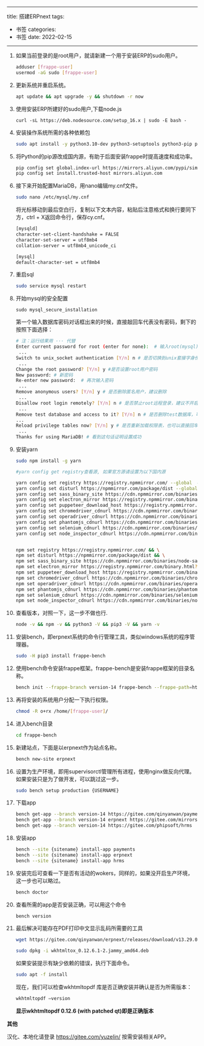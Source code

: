 
---
title: 搭建ERPnext
tags:
  - 书签 
categories:
  - 书签 
date: 2022-02-15
---

1. 如果当前登录的是root用户，就请新建一个用于安装ERP的sudo用户。

   ```bash
   adduser [frappe-user]
   usermod -aG sudo [frappe-user]
   ```

2. 更新系统并重启系统。

   ```bash
   apt update && apt upgrade -y && shutdown -r now
   ```

3. 使用安装ERP所建好的sudo用户,下载node.js

   ```
   curl -sL https://deb.nodesource.com/setup_16.x | sudo -E bash -
   ```

4. 安装操作系统所需的各种依赖包

   ```bash
   sudo apt install -y python3.10-dev python3-setuptools python3-pip python3-distutils python3.10-venv software-properties-common mariadb-server mariadb-client redis-server nodejs xvfb libfontconfig libmysqlclient-dev nginx git ansible
   ```

5. 将Python的pip源改成国内源，有助于后面安装frappe时提高速度和成功率。

   ```bash
   pip config set global.index-url https://mirrors.aliyun.com/pypi/simple/
   pip config set install.trusted-host mirrors.aliyun.com
   ```

6. 接下来开始配置MariaDB，用nano编辑my.cnf文件。

   ```bash
   sudo nano /etc/mysql/my.cnf
   ```

   将光标移动到最后空白行，复制以下文本内容，粘贴后注意格式和换行要同下方，ctrl + X返回命令行，保存cy.cnf。

   ```bash
   [mysqld]
   character-set-client-handshake = FALSE 
   character-set-server = utf8mb4 
   collation-server = utf8mb4_unicode_ci 
   
   [mysql]
   default-character-set = utf8mb4
   ```

7. 重启sql

   ```bash
   sudo service mysql restart
   ```

8. 开始mysql的安全配置

   ```
   sudo mysql_secure_installation
   ```

   第一个输入数据库密码对话框出来的时候，直接敲回车代表没有密码，剩下的按照下面选择：

   ```bash
   # 注：运行结果用 ··· 代替
   Enter current password for root (enter for none):  # 输入root(mysql)的密码，初次安装默认没有，直接回车 
    ... 
   Switch to unix_socket authentication [Y/n] n # 是否切换到unix套接字身份验证[Y/n]
    ... 
   Change the root password? [Y/n] y #是否设置root用户密码
   New password: # 新密码
   Re-enter new password:  # 再次输入密码
    ... 
   Remove anonymous users? [Y/n] y # 是否删除匿名用户，建议删除
    ... 
   Disallow root login remotely? [Y/n] n # 是否禁止root远程登录，建议不开启
    ... 
   Remove test database and access to it? [Y/n] n # 是否删除test数据库，可以保留
   ...
   Reload privilege tables now? [Y/n] y # 是否重新加载权限表，也可以直接回车
    ... 
   Thanks for using MariaDB! # 看到这句话证明设置成功
   ```

9. 安装yarn

   ```bash
   sudo npm install -g yarn
   
   #yarn config get registry查看源, 如果官方源请设置为以下国内源
   
   yarn config set registry https://registry.npmmirror.com/ --global  && \
   yarn config set disturl https://npmmirror.com/package/dist --global && \
   yarn config set sass_binary_site https://cdn.npmmirror.com/binaries/node-sass --global  && \
   yarn config set electron_mirror https://registry.npmmirror.com/binary.html?path=electron/ --global  && \
   yarn config set puppeteer_download_host https://registry.npmmirror.com/binary.html --global  && \
   yarn config set chromedriver_cdnurl https://cdn.npmmirror.com/binaries/chromedriver --global  && \
   yarn config set operadriver_cdnurl https://cdn.npmmirror.com/binaries/operadriver --global  && \
   yarn config set phantomjs_cdnurl https://cdn.npmmirror.com/binaries/phantomjs --global  && \
   yarn config set selenium_cdnurl https://cdn.npmmirror.com/binaries/selenium --global  && \
   yarn config set node_inspector_cdnurl https://cdn.npmmirror.com/binaries/node-inspector --global
   
   
   npm set registry https://registry.npmmirror.com/ && \
   npm set disturl https://npmmirror.com/package/dist && \
   npm set sass_binary_site https://cdn.npmmirror.com/binaries/node-sass && \
   npm set electron_mirror https://registry.npmmirror.com/binary.html?path=electron/ && \
   npm set puppeteer_download_host https://registry.npmmirror.com/binary.html && \
   npm set chromedriver_cdnurl https://cdn.npmmirror.com/binaries/chromedriver && \
   npm set operadriver_cdnurl https://cdn.npmmirror.com/binaries/operadriver && \
   npm set phantomjs_cdnurl https://cdn.npmmirror.com/binaries/phantomjs && \
   npm set selenium_cdnurl https://cdn.npmmirror.com/binaries/selenium && \
   npm set node_inspector_cdnurl https://cdn.npmmirror.com/binaries/node-inspector
   ```

10. 查看版本，对照一下，这一步不做也行.

    ```bash
    node -v && npm -v && python3 -V && pip3 -V && yarn -v
    ```

11. 安装bench，即erpnext系统的命令行管理工具，类似windows系统的程序管理器。

    ```bash
    sudo -H pip3 install frappe-bench
    ```

12. 使用bench命令安装frappe框架。frappe-bench是安装frappe框架的目录名称。

    ```bash
    bench init --frappe-branch version-14 frappe-bench --frappe-path=https://gitee.com/mirrors/frappe --verbose
    ```

13. 再将安装的系统用户分配一下执行权限。

    ```bash
    chmod -R o+rx /home/[frappe-user]/
    ```

14. 进入bench目录

    ```bash
    cd frappe-bench
    ```

15. 新建站点，下面是以erpnext作为站点名称。

    ```bash
    bench new-site erpnext
    ```

16. 设置为生产环境，即用supervisorctl管理所有进程，使用nginx做反向代理。如果安装只是为了做开发，可以跳过这一步。

    ```bash
    sudo bench setup production {USERNAME}
    ```

17. 下载app

    ```bash
    bench get-app --branch version-14 https://gitee.com/qinyanwan/payments
    bench get-app --branch version-14 erpnext https://gitee.com/mirrors/erpnext 
    bench get-app --branch version-14 https://gitee.com/phipsoft/hrms  
    ```

18. 安装app

    ```bash
    bench --site {sitename} install-app payments
    bench --site {sitename} install-app erpnext
    bench --site {sitename} install-app hrms
    ```

19. 安装完后可查看一下是否有活动的wokers，同样的，如果没开启生产环境，这一步也可以略过。

    ```bash
    bench doctor
    ```

20. 查看所需的app是否安装正确，可以用这个命令

    ```bash
    bench version
    ```

21. 最后解决可能存在PDF打印中文显示乱码所需要的工具

    ```bash
    wget https://gitee.com/qinyanwan/erpnext/releases/download/v13.29.0/wkhtmltox_0.12.6.1-2.jammy_amd64.deb
    ```

    ```bash
    sudo dpkg -i wkhtmltox_0.12.6.1-2.jammy_amd64.deb
    ```

    如果安装提示有缺少依赖的错误，执行下面命令。

    ```bash
    sudo apt -f install
    ```

    现在，我们可以检查wkhtmltopdf 库是否正确安装并确认是否为所需版本：

    ```bash
    wkhtmltopdf –version
    ```

    **显示wkhtmltopdf 0.12.6 (with patched qt)即是正确版本**

**其他**

汉化、本地化请登录 https://gitee.com/yuzelin/ 按需安装相关APP。
